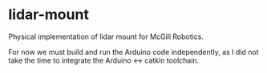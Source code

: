 # lidar-mount
Physical implementation of lidar mount for McGill Robotics.

For now we must build and run the Arduino code independently, as I did not take
the time to integrate the Arduino <-> catkin toolchain.
